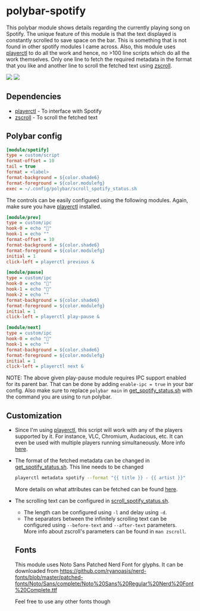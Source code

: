 # polybar-spotify

This polybar module shows details regarding the currently playing song on Spotify. The unique feature of this module is that the text displayed is constantly scrolled to save space on the bar. This is something that is not found in other spotify modules I came across. Also, this module uses [playerctl](https://github.com/altdesktop/playerctl) to do all the work and hence, no >100 line scripts which do all the work themselves. Only one line to fetch the required metadata in the format that you like and another line to scroll the fetched text using [zscroll](https://github.com/noctuid/zscroll).

![](screenshots/demo_mini.gif)
![](screenshots/demo.gif)

## Dependencies

- [playerctl](https://github.com/altdesktop/playerctl#installing) - To interface with Spotify
- [zscroll](https://github.com/noctuid/zscroll#installation) - To scroll the fetched text

## Polybar config

```ini
[module/spotify]
type = custom/script
format-offset = 10
tail = true
format = <label>
format-background = ${color.shade6}
format-foreground = ${color.modulefg}
exec = ~/.config/polybar/scroll_spotify_status.sh
```

The controls can be easily configured using the following modules. Again, make sure you have [playerctl](https://github.com/altdesktop/playerctl) installed.

```ini
[module/prev]
type = custom/ipc
hook-0 = echo ""
hook-1 = echo ""
format-offset = 10
format-background = ${color.shade6}
format-foreground = ${color.modulefg}
initial = 1
click-left = playerctl previous &

[module/pause]
type = custom/ipc
hook-0 = echo ""
hook-1 = echo ""
hook-2 = echo ""
format-background = ${color.shade6}
format-foreground = ${color.modulefg}
initial = 1
click-left = playerctl play-pause &

[module/next]
type = custom/ipc
hook-0 = echo ""
hook-1 = echo ""
format-background = ${color.shade6}
format-foreground = ${color.modulefg}
initial = 1
click-left = playerctl next &
```

NOTE: The above given play-pause module requires IPC support enabled for its parent bar. That can be done by adding `enable-ipc = true` in your bar config. Also make sure to replace `polybar main` in [get_spotify_status.sh](get_spotify_status.sh) with the command you are using to run polybar.

## Customization

- Since I'm using [playerctl](https://github.com/altdesktop/playerctl), this script will work with any of the players supported by it. For instance, VLC, Chromium, Audacious, etc. It can even be used with multiple players running simultaneously. More info [here](https://github.com/altdesktop/playerctl#selecting-players-to-control).
- The format of the fetched metadata can be changed in [get_spotify_status.sh](get_spotify_status.sh). This line needs to be changed
  ```sh
  playerctl metadata spotify --format "{{ title }} - {{ artist }}"
  ```
  More details on what attributes can be fetched can be found [here](https://github.com/altdesktop/playerctl/#printing-properties-and-metadata).
- The scrolling text can be configured in [scroll_spotify_status.sh](scroll_spotify_status.sh). 
  - The length can be configured using `-l` and delay using `-d`.
  - The separators between the infinitely scrolling text can be configured using `--before-text` and `--after-text` parameters.  
  More info about zscroll's parameters can be found in `man zscroll`.    

  ## Fonts

  This module uses Noto Sans Patched Nerd Font for glyphs.
  It can be downloaded from https://github.com/ryanoasis/nerd-fonts/blob/master/patched-fonts/Noto/Sans/complete/Noto%20Sans%20Regular%20Nerd%20Font%20Complete.ttf

  Feel free to use any other fonts though

